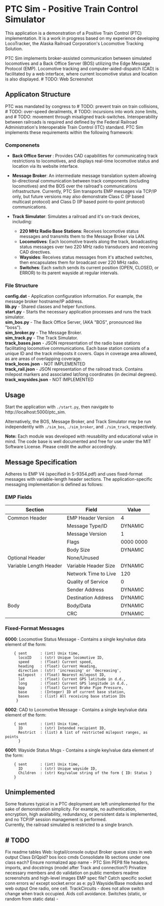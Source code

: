 # PTC Sim - Positive Train Control Simulator

This application is a demonstration of a Positive Train Control (PTC) implementation. It is a work in progress based on my experience developing LocoTracker, the Alaska Railroad Corporation's Locomotive Tracking Solution.

PTC Sim implements broker-assisted communication between simulated locomotives and a Back Office Server (BOS) utilizing the Edge Message Protocol (EMP). Locomotive tracking and computer-aided-dispatch (CAD) is facilitated by a web interface, where current locomotive status and location is also displayed. # TODO: Web Screenshot

## Applicaton Structure

PTC was mandated by congress to # TODO: prevent train on train collisions, # TODO: over-speed derailments, # TODO: incursions into work zone limits, and # TODO: movement through misaligned track-switches. Interoperability between railroads is required and defined by the Federal Railroad Administration's Interoperable Train Control (ITC) standard. PTC Sim implements these requirements within the following framework:

### Componenets

* **Back Office Server** : Provides CAD capabilities for communicating track restrictions to locomotives, and displays real-time locomotive status and location via its website interface.

* **Message Broker**: An intermediate message translation system allowing bi-directional communication between track components (including locomotives) and the BOS over the railroad's communications infrastructure.  Currently, PTC Sim transports EMP messages via TCP/IP only, but future versions may also demonstrate Class C (IP based multicast protocol) and Class D (IP based point-to-point protocol) communications.

* **Track Simulator**: Simulates a railroad and it's on-track devices, including:  
  * **220 MHz Radio Base Stations**: Receives locomotive status messages and transmits them to the Message Broker via LAN.
  * **Locomotives**:  Each locomotive travels along the track, broadcasting status messages over two 220 MHz radio transducers and receiving CAD directives.
  * **Waysides**: Receives status messages from it's attached switches, then encapsulates them for broadcast over 220 MHz radio.
  * **Switches**: Each switch sends its current position (OPEN, CLOSED, or ERROR) to its parent wayside at regular intervals.

### File Structure

**config.dat** - Application configuration information. For example, the message broker hostname/IP address.  
**lib.py** - Shared classes and helper functions.  
**start.py** - Starts the necessary application processes and runs the track simulator.  
**sim_bos.py** - The Back Office Server, (AKA "BOS", pronounced like "boss").  
**sim_broker.py** - The Message Broker.  
**sim_track.py** - The Track Simulator.  
**track_bases.json** - JSON representation of the radio base stations facilitating locomotive communications. Each base station consists of a unique ID and the track mileposts it covers. Gaps in coverage area allowed, as are areas of overlapping coverage.  
**track_locos.json** - NOT IMPLEMENTED  
**track_rail.json** - JSON representation of the railroad track. Contains milepost markers and associated lat/long coordinates (in decimal degrees).
**track_waysides.json** - NOT IMPLEMENTED

## Usage

Start the application with `./start.py`, then navigate to http://localhost:5000/ptc_sim.
  
Alternatively, the BOS, Message Broker, and Track Simulator may be run independently with `./sim_bos`, `./sim_broker`, and `./sim_track`, respectively.

**Note:** Each module was developed with reusability and educational value in mind. The code base is well documented and free for use under the MIT Software License. Please credit the author accordingly.

## Message Specification

Adheres to EMP V4 (specified in S-9354.pdf) and uses fixed-format messages with variable-length header sections. The application-specific messaging implementation is defined as follows:

### EMP Fields

| Section      | Field | Value                          |
|--------------|-------|--------------------------------|
| Common Header        | EMP Header Version | 4         |
|                      | Message Type/ID     | DYNAMIC  |
|          | Message Version       | 1              |
|          | Flags                 | 0000 0000      |
|          | Body Size             | DYNAMIC        |
| Optional Header                  | None/Unused        ||
| Variable Length Header | Variable Header Size  | DYNAMIC |
|          | Network Time to Live  | 120            |
|          | Quality of Service    | 0              |
|          | Sender Address        | DYNAMIC        |
|          | Destination Address   | DYNAMIC        |
| Body     | Body/Data             | DYNAMIC        |
|          | CRC                   | DYNAMIC        |

### Fixed-Format Messages

**6000**: Locomotive Status Message - Contains a single key/value data element of the form: 

```
    { sent      : (int) Unix time,
      locoID    : (str) Unique locomotive ID,
      speed     : (float) Current speed,
      heading   : (float) Current Heading,
      direction : (str) 'increasing' or 'decreasing',
      milepost  : (float) Nearest milepost ID,
      lat       : (float) Current GPS latitude in d.d.,
      long      : (float) Current GPS longitude in d.d.,
      bpp       : (float) Current Brake Pipe Pressure,
      base      : (Integer) ID of current base station,
      bases     : (list) All receiving base station IDs
     }
```

**6002**: CAD to Locomotive Message - Contains a single key/value data element of the form:

```
    { sent      : (int) Unix time,
      ID        : (str) Intended recipient ID,
      Restrict  : (list) A list of restricted milepost ranges, as points
      }
```

**6001**: Wayside Status Msgs - Contains a single key/value data element of the form:

```
    { sent      : (int) Unix time,
      ID        : (str) Unique wayside ID,
      Children  : (str) Key/value string of the form { ID: Status }
    }
```
## Unimplemented

Some features typical in a PTC deployment are left unimplemented for the sake of demonstration simplicity. For example, no authentication, encryption, high availability, redundancy, or persistent data is implemented, and no TCP/IP session management is performed.  
Currently, the railroad simulated is restricted to a single branch.

## # TODO

Fix readme tables
Web: logtail/console output
Broker queue sizes in web output
Class D/Qpid?
bos loco cmds
Consolidate lib sections under one class each?
Ensure normalized app name - PTC Sim
PEP8 file headers, imports, and docstrings (model after Track and connection?)
Privatize necessary members and do validation on public members
readme screenshots and high-level images
EMP spec file?
Catch specific socket conn errors w/ except socket.error as e:
py3
Wayside/Base modules and web output
One radio, one cell.
TrackCircuits - does not allow switch change when track occupied. Aids coll avoidance.
Switches (static, or random from static data) - 
